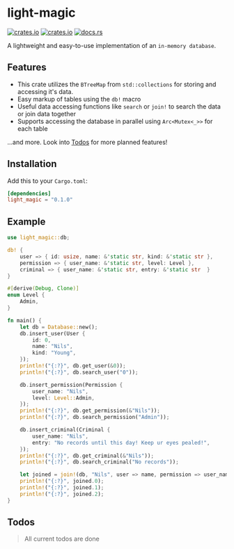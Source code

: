 # light-magic

[![crates.io](https://img.shields.io/crates/v/light-magic.svg)](https://crates.io/crates/light-magic)
[![crates.io](https://img.shields.io/crates/d/light-magic.svg)](https://crates.io/crates/light-magic)
[![docs.rs](https://docs.rs/light-magic/badge.svg)](https://docs.rs/light-magic)

A lightweight and easy-to-use implementation of an `in-memory database`.

## Features

- This crate utilizes the `BTreeMap` from `std::collections` for storing and accessing it's data.
- Easy markup of tables using the `db!` macro
- Useful data accessing functions like `search` or `join!` to search the data or join data together
- Supports accessing the database in parallel using `Arc<Mutex<_>>` for each table

...and more. Look into [Todos](#todos) for more planned features!

## Installation

Add this to your `Cargo.toml`:

```toml
[dependencies]
light_magic = "0.1.0"
```

## Example

```rs
use light_magic::db;

db! {
    user => { id: usize, name: &'static str, kind: &'static str },
    permission => { user_name: &'static str, level: Level },
    criminal => { user_name: &'static str, entry: &'static str  }
}

#[derive(Debug, Clone)]
enum Level {
    Admin,
}

fn main() {
    let db = Database::new();
    db.insert_user(User {
        id: 0,
        name: "Nils",
        kind: "Young",
    });
    println!("{:?}", db.get_user(&0));
    println!("{:?}", db.search_user("0"));

    db.insert_permission(Permission {
        user_name: "Nils",
        level: Level::Admin,
    });
    println!("{:?}", db.get_permission(&"Nils"));
    println!("{:?}", db.search_permission("Admin"));

    db.insert_criminal(Criminal {
        user_name: "Nils",
        entry: "No records until this day! Keep ur eyes pealed!",
    });
    println!("{:?}", db.get_criminal(&"Nils"));
    println!("{:?}", db.search_criminal("No records"));

    let joined = join!(db, "Nils", user => name, permission => user_name, criminal => user_name);
    println!("{:?}", joined.0);
    println!("{:?}", joined.1);
    println!("{:?}", joined.2);
}
```

## Todos

> All current todos are done

